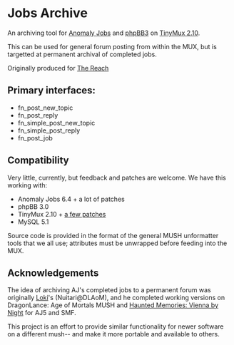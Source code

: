 # Jobs Archive

An archiving tool for [Anomaly Jobs](http://code.google.com/p/anomalyjobs/) and [phpBB3](http://www.phpbb.com/) on [TinyMux 2.10](http://code.google.com/p/tinymux/).

This can be used for general forum posting from within the MUX, but is targetted at permanent archival of completed jobs.

Originally produced for [The Reach](http://thereachmux.org/)

## Primary interfaces:
   
* fn_post_new_topic
* fn_post_reply
* fn_simple_post_new_topic
* fn_simple_post_reply
* fn_post_job

## Compatibility

Very little, currently, but feedback and patches are welcome.  We have this working with:

* Anomaly Jobs 6.4 + a lot of patches
* phpBB 3.0
* TinyMux 2.10 + [a few patches](https://github.com/lashtear/tinymux/tree/thereach)
* MySQL 5.1

Source code is provided in the format of the general MUSH unformatter tools that we all use; attributes must be unwrapped before feeding into the MUX.

## Acknowledgements

The idea of archiving AJ's completed jobs to a permanent forum was originally [Loki](http://github.com/kkragenbrink)'s (Nuitari@DLAoM), and he completed working versions on DragonLance: Age of Mortals MUSH and [Haunted Memories: Vienna by Night](http://www.haunted-memories.net/) for AJ5 and SMF.

This project is an effort to provide similar functionality for newer software on a different mush-- and make it more portable and available to others.
